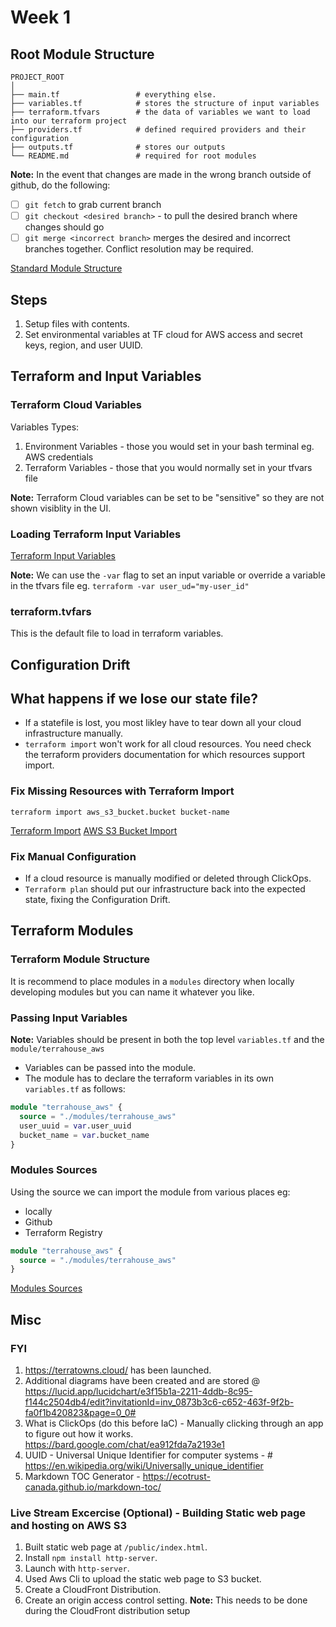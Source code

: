 # Week 1

## Root Module Structure
```
PROJECT_ROOT
│
├── main.tf                 # everything else.
├── variables.tf            # stores the structure of input variables
├── terraform.tfvars        # the data of variables we want to load into our terraform project
├── providers.tf            # defined required providers and their configuration
├── outputs.tf              # stores our outputs
└── README.md               # required for root modules

```
**Note:** In the event that changes are made in the wrong branch outside of github, do the following:
- [ ] `git fetch` to grab current branch
- [ ] `git checkout <desired branch>` - to pull the desired branch where changes should go
- [ ] `git merge <incorrect branch>` merges the desired and incorrect branches together. Conflict resolution may be required.

[Standard Module Structure](https://developer.hashicorp.com/terraform/language/modules/develop/structure)

## Steps 
1. Setup files with contents.
2. Set environmental variables at TF cloud for AWS access and secret keys, region, and user UUID.

## Terraform and Input Variables

### Terraform Cloud Variables

Variables Types:   
1. Environment Variables - those you would set in your bash terminal eg. AWS credentials   
2. Terraform Variables - those that you would normally set in your tfvars file   

**Note:** Terraform Cloud variables can be set to be "sensitive" so they are not shown visiblity in the UI.   

### Loading Terraform Input Variables

[Terraform Input Variables](https://developer.hashicorp.com/terraform/language/values/variables)   

**Note:** We can use the `-var` flag to set an input variable or override a variable in the tfvars file eg. `terraform -var user_ud="my-user_id"`

### terraform.tvfars
This is the default file to load in terraform variables.  

## Configuration Drift

## What happens if we lose our state file?
* If a statefile is lost, you most likley have to tear down all your cloud infrastructure manually.
* `terraform import` won't work for all cloud resources. You need check the terraform providers documentation for which resources support import.

### Fix Missing Resources with Terraform Import
`terraform import aws_s3_bucket.bucket bucket-name`

[Terraform Import](https://developer.hashicorp.com/terraform/cli/import)
[AWS S3 Bucket Import](https://registry.terraform.io/providers/hashicorp/aws/latest/docs/resources/s3_bucket#import)

### Fix Manual Configuration
* If a cloud resource is manually modified or deleted through ClickOps. 
* `Terraform plan` should put our infrastructure back into the expected state, fixing the Configuration Drift.

## Terraform Modules
### Terraform Module Structure
It is recommend to place modules in a `modules` directory when locally developing modules but you can name it whatever you like.

### Passing Input Variables
**Note:** Variables should be present in both the top level `variables.tf` and the `module/terrahouse_aws`
* Variables can be passed into the module.
* The module has to declare the terraform variables in its own `variables.tf` as follows:

```tf
module "terrahouse_aws" {
  source = "./modules/terrahouse_aws"
  user_uuid = var.user_uuid
  bucket_name = var.bucket_name
}
```

### Modules Sources
Using the source we can import the module from various places eg:
- locally
- Github
- Terraform Registry

```tf
module "terrahouse_aws" {
  source = "./modules/terrahouse_aws"
}
```
[Modules Sources](https://developer.hashicorp.com/terraform/language/modules/sources)


## Misc
### FYI
1. https://terratowns.cloud/ has been launched.
2. Additional diagrams have been created and are stored @ https://lucid.app/lucidchart/e3f15b1a-2211-4ddb-8c95-f144c2504db4/edit?invitationId=inv_0873b3c6-c652-463f-9f2b-fa0f1b420823&page=0_0#
3. What is ClickOps (do this before IaC) - Manually clicking through an app to figure out how it works. https://bard.google.com/chat/ea912fda7a2193e1
4. UUID - Universal Unique Identifier for computer systems - # https://en.wikipedia.org/wiki/Universally_unique_identifier
5. Markdown TOC Generator - https://ecotrust-canada.github.io/markdown-toc/

### Live Stream Excercise (Optional) - Building Static web page and hosting on AWS S3
1. Built static web page at `/public/index.html`.
2. Install `npm install http-server`.
3. Launch with `http-server`.
4. Used Aws Cli to upload the static web page to S3 bucket.
5. Create a CloudFront Distribution.
6. Create an origin access control setting.
**Note:** This needs to be done during the CloudFront distribution setup